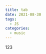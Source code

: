 ```yaml
---
title: tab
date: 2021-08-30
tags:
  - JS
categories:
  - music
---
```


<vexflow />
<div>123</div>

<script>
  // import Vex from "vexflow";
  // import { VexTab, Artist } from "vextab";

  export default {
    mounted(){
      // console.log(Vex,VexTab,Artist)
    }
  }
</script>

<style>
</style>
